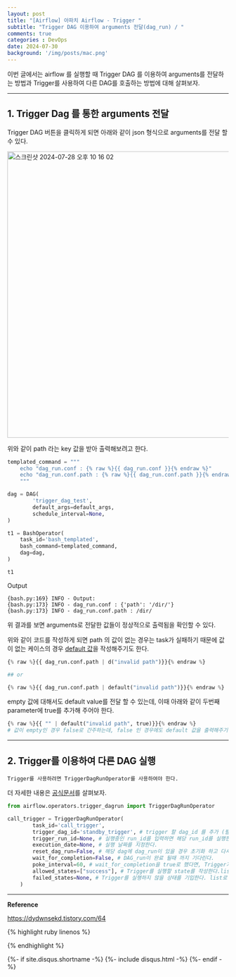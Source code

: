 ```yaml
---
layout: post
title: "[Airflow] 아파치 Airflow - Trigger "
subtitle: "Trigger DAG 이용하여 arguments 전달(dag_run) / "    
comments: true
categories : DevOps
date: 2024-07-30
background: '/img/posts/mac.png'
---
```


이번 글에서는 airflow 를 실행할 때 Trigger DAG 를 이용하여 
arguments를 전달하는 방법과 Trigger를 사용하여 다른 DAG를 호출하는 방법에 대해 살펴보자.   

- - - 

## 1. Trigger Dag 를 통한 arguments 전달        

Trigger DAG 버튼을 클릭하게 되면 아래와 같이 json 형식으로 arguments를 전달 할 수 있다.    

<img width="650" alt="스크린샷 2024-07-28 오후 10 16 02" src="https://github.com/user-attachments/assets/81a336a7-6288-4f7b-9d1f-5c99b189122a">   

위와 같이 path 라는 key 값을 받아 출력해보려고 한다.   

```python
templated_command = """
    echo "dag_run.conf : {% raw %}{{ dag_run.conf }}{% endraw %}"
    echo "dag_run.conf.path : {% raw %}{{ dag_run.conf.path }}{% endraw %}"
    """

dag = DAG(
        'trigger_dag_test',
        default_args=default_args,
        schedule_interval=None,
)

t1 = BashOperator(
    task_id='bash_templated',
    bash_command=templated_command,
    dag=dag,
)

t1
```

Output

```
{bash.py:169} INFO - Output:
{bash.py:173} INFO - dag_run.conf : {'path': '/dir/'}
{bash.py:173} INFO - dag_run.conf.path : /dir/
```

위 결과를 보면 arguments로 전달한 값들이 정상적으로 출력됨을 확인할 수 있다.   

위와 같이 코드를 작성하게 되면 path 의 값이 없는 경우는 task가 실패하기 때문에 
값이 없는 케이스의 경우 [default 값](https://jinja.palletsprojects.com/en/3.0.x/templates/#jinja-filters.default)을 작성해주기도 한다.    

```python
{% raw %}{{ dag_run.conf.path | d("invalid path")}}{% endraw %}

## or 

{% raw %}{{ dag_run.conf.path | default("invalid path")}}{% endraw %}
```

empty 값에 대해서도 default value를 전달 할 수 있는데, 이때 아래와 같이 두번째 parameter에 
true를 추가해 주어야 한다.   

```python
{% raw %}{{ "" | default("invalid path", true)}}{% endraw %}
# 값이 empty인 경우 false로 간주하는데, false 인 경우에도 default 값을 출력해주기 위해서는 두번째 파라미터에 true로 지정한다.   
```


- - - 

## 2. Trigger를 이용하여 다른 DAG 실행   

`Trigger를 사용하려면 TriggerDagRunOperator를 사용하여야 한다.`

더 자세한 내용은 [공식문서](https://airflow.apache.org/docs/apache-airflow/stable/_api/airflow/operators/trigger_dagrun/index.html)를 살펴보자.   



```python
from airflow.operators.trigger_dagrun import TriggerDagRunOperator

call_trigger = TriggerDagRunOperator(
        task_id='call_trigger',
        trigger_dag_id='standby_trigger', # trigger 할 dag_id 를 추가 (필수값)
        trigger_run_id=None, # 실행중인 run_id를 입력하면 해당 run_id를 실행한다. None이나 default값은 자동 할당이다.
        execution_date=None, # 실행 날짜를 지정한다.
        reset_dag_run=False, # 해당 dag에 dag_run이 있을 경우 초기화 하고 다시 시작함
        wait_for_completion=False, # DAG_run이 완료 될때 까지 기다린다.
        poke_interval=60, # wait_for_completion을 true로 했다면, Trigger가 작동했는지 확인하는 간격을 지정 할 수 있다. 값을 정해주지 않는다면 기본값은 60이다.
        allowed_states=["success"], # Trigger를 실행할 state를 작성한다.list로 작성해야하며 default는 success이다.
        failed_states=None, # Trigger를 실행하지 않을 상태를 기입한다. list로 작성한다.
    )
```   

- - - 

**Reference**    

<https://dydwnsekd.tistory.com/64>   

{% highlight ruby linenos %}

{% endhighlight %}


{%- if site.disqus.shortname -%}
    {%- include disqus.html -%}
{%- endif -%}

